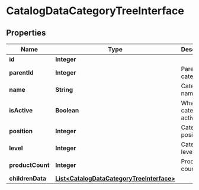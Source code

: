 
# CatalogDataCategoryTreeInterface

## Properties
Name | Type | Description | Notes
------------ | ------------- | ------------- | -------------
**id** | **Integer** |  |  [optional]
**parentId** | **Integer** | Parent category ID | 
**name** | **String** | Category name | 
**isActive** | **Boolean** | Whether category is active | 
**position** | **Integer** | Category position | 
**level** | **Integer** | Category level | 
**productCount** | **Integer** | Product count | 
**childrenData** | [**List&lt;CatalogDataCategoryTreeInterface&gt;**](CatalogDataCategoryTreeInterface.md) |  | 



